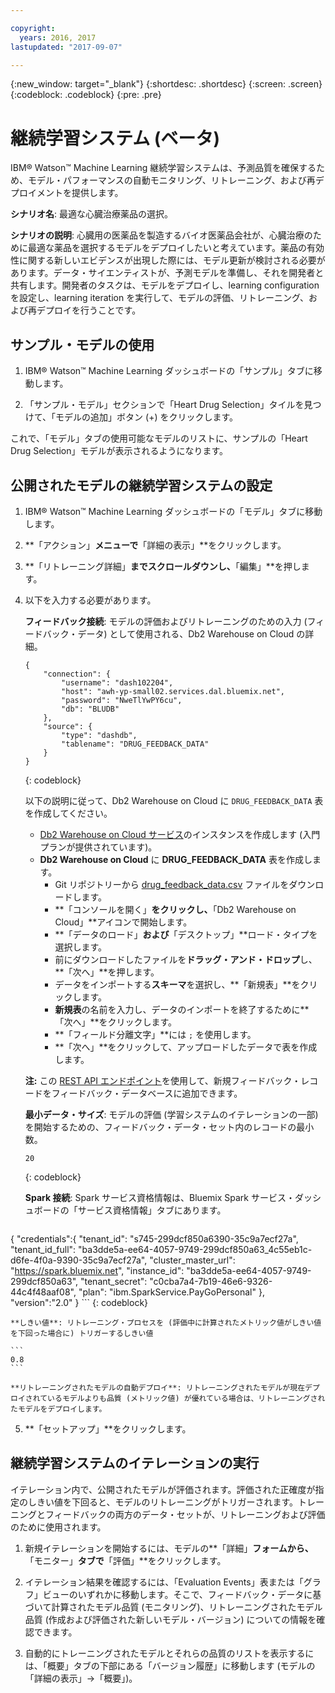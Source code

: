 ```yaml
---

copyright:
  years: 2016, 2017
lastupdated: "2017-09-07"

---
```


{:new_window: target="_blank"}
{:shortdesc: .shortdesc}
{:screen: .screen}
{:codeblock: .codeblock}
{:pre: .pre}

# 継続学習システム (<span class='tag--beta'>ベータ</span>)

IBM® Watson™ Machine Learning 継続学習システムは、予測品質を確保するため、モデル・パフォーマンスの自動モニタリング、リトレーニング、および再デプロイメントを提供します。

**シナリオ名**: 最適な心臓治療薬品の選択。

**シナリオの説明**: 心臓用の医薬品を製造するバイオ医薬品会社が、心臓治療のために最適な薬品を選択するモデルをデプロイしたいと考えています。薬品の有効性に関する新しいエビデンスが出現した際には、モデル更新が検討される必要があります。データ・サイエンティストが、予測モデルを準備し、それを開発者と共有します。開発者のタスクは、モデルをデプロイし、learning configuration を設定し、learning iteration を実行して、モデルの評価、リトレーニング、および再デプロイを行うことです。

## サンプル・モデルの使用

1. IBM® Watson™ Machine Learning ダッシュボードの「サンプル」タブに移動します。

2. 「サンプル・モデル」セクションで「Heart Drug Selection」タイルを見つけて、「モデルの追加」ボタン (+) をクリックします。

これで、「モデル」タブの使用可能なモデルのリストに、サンプルの「Heart Drug Selection」モデルが表示されるようになります。


## 公開されたモデルの継続学習システムの設定

1.  IBM® Watson™ Machine Learning ダッシュボードの「モデル」タブに移動します。

2.  **「アクション」**メニューで**「詳細の表示」**をクリックします。

3.  **「リトレーニング詳細」**までスクロールダウンし、**「編集」**を押します。

4.  以下を入力する必要があります。

    **フィードバック接続**: モデルの評価およびリトレーニングのための入力 (フィードバック・データ) として使用される、Db2 Warehouse on Cloud の詳細。
    
    ```
    {
        "connection": {
            "username": "dash102204",
            "host": "awh-yp-small02.services.dal.bluemix.net",
            "password": "NweTlYwPY6cu",
            "db": "BLUDB"
        },
        "source": {
            "type": "dashdb",
            "tablename": "DRUG_FEEDBACK_DATA"
        }
    }
    ```
    {: codeblock}

    以下の説明に従って、Db2 Warehouse on Cloud に `DRUG_FEEDBACK_DATA` 表を作成してください。
    - [Db2 Warehouse on Cloud サービス](https://console.bluemix.net/catalog/services/db2-warehouse-on-cloud/)のインスタンスを作成します (入門プランが提供されています)。
    - **Db2 Warehouse on Cloud** に **DRUG_FEEDBACK_DATA** 表を作成します。
      + Git リポジトリーから [drug_feedback_data.csv](https://raw.githubusercontent.com/pmservice/wml-sample-models/master/spark/drug-selection/data/drug_feedback_data.csv) ファイルをダウンロードします。
      + **「コンソールを開く」**をクリックし、**「Db2 Warehouse on Cloud」**アイコンで開始します。
      + **「データのロード」**および**「デスクトップ」**ロード・タイプを選択します。
      + 前にダウンロードしたファイルを**ドラッグ・アンド・ドロップ**し、**「次へ」**を押します。
      + データをインポートする**スキーマ**を選択し、**「新規表」**をクリックします。
      + **新規表**の名前を入力し、データのインポートを終了するために**「次へ」**をクリックします。
      + **「フィールド分離文字」**には `;` を使用します。
      + **「次へ」**をクリックして、アップロードしたデータで表を作成します。

    **注:** この [REST API エンドポイント](http://watson-ml-api.mybluemix.net/#!/Published32Models/post_v3_wml_instances_instance_id_published_models_published_model_id_feedback)を使用して、新規フィードバック・レコードをフィードバック・データベースに追加できます。

    **最小データ・サイズ**: モデルの評価 (学習システムのイテレーションの一部) を開始するための、フィードバック・データ・セット内のレコードの最小数。

    ```
    20
    ```
    {: codeblock}

    **Spark 接続**: Spark サービス資格情報は、Bluemix Spark サービス・ダッシュボードの「サービス資格情報」タブにあります。

    ```
{
    "credentials":{
      "tenant_id": "s745-299dcf850a6390-35c9a7ecf27a",
      "tenant_id_full": "ba3dde5a-ee64-4057-9749-299dcf850a63_4c55eb1c-d6fe-4f0a-9390-35c9a7ecf27a",
      "cluster_master_url": "https://spark.bluemix.net",
      "instance_id": "ba3dde5a-ee64-4057-9749-299dcf850a63",
      "tenant_secret": "c0cba7a4-7b19-46e6-9326-44c4f48aaf08",
      "plan": "ibm.SparkService.PayGoPersonal"
},
    "version":"2.0"
}
    ```
    {: codeblock}

    **しきい値**: リトレーニング・プロセスを (評価中に計算されたメトリック値がしきい値を下回った場合に) トリガーするしきい値

    ```
    0.8
    ```

    **リトレーニングされたモデルの自動デプロイ**: リトレーニングされたモデルが現在デプロイされているモデルよりも品質 (メトリック値) が優れている場合は、リトレーニングされたモデルをデプロイします。

5.  **「セットアップ」**をクリックします。


## 継続学習システムのイテレーションの実行

イテレーション内で、公開されたモデルが評価されます。評価された正確度が指定のしきい値を下回ると、モデルのリトレーニングがトリガーされます。トレーニングとフィードバックの両方のデータ・セットが、リトレーニングおよび評価のために使用されます。

1. 新規イテレーションを開始するには、モデルの**「詳細」**フォームから、**「モニター」**タブで**「評価」**をクリックします。

3. イテレーション結果を確認するには、「Evaluation Events」表または「グラフ」ビューのいずれかに移動します。そこで、フィードバック・データに基づいて計算されたモデル品質 (モニタリング)、リトレーニングされたモデル品質 (作成および評価された新しいモデル・バージョン) についての情報を確認できます。

4. 自動的にトレーニングされたモデルとそれらの品質のリストを表示するには、「概要」タブの下部にある「バージョン履歴」に移動します (モデルの「詳細の表示」->「概要」)。

